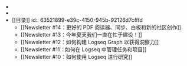 -
-
- [[目录]]
  id:: 63521899-e39c-4150-945b-92126d7cfffd
	- [[Newsletter #14：更好的 PDF 阅读器、同步、白板和新的社区创作]]
	- [[Newsletter #13：今年夏天我们一直在忙于建设！]]
	- [[Newsletter #12：如何构建 Logseq Graph 以获得洞察力]]
	- [[Newsletter #11：如何在 Logseq 中管理任务和项目]]
	- [[Newsletter #10：如何使用 Logseq 进行研究]]